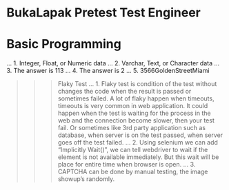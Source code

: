 # BukaLapak Pretest Test Engineer
# Basic Programming
... 1.	Integer, Float, or Numeric data
... 2.	Varchar, Text, or Character data
... 3.	The answer is 113
... 4.	The answer is 2
... 5.	3566GoldenStreetMiami
>>> Flaky Test
... 1.	Flaky test is condition of the test without changes the code when the result is passed or sometimes failed. A lot of flaky happen when timeouts, timeouts is very common in         web application. It could happen when the test is waiting for the process in the web and the connection become slower, then your test fail. Or sometimes like 3rd party             application such as database, when server is on the test passed, when server goes off the test failed.
... 2.	Using selenium we can add “Implicitly Wait()”, we can tell webdriver to wait if the element is not available immediately. But this wait will be place for entire time when         browser is open.
... 3.	CAPTCHA can be done by manual testing, the image showup’s randomly.
